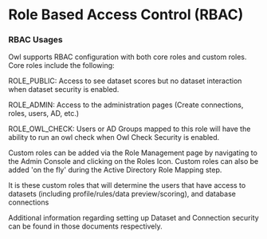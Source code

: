 # Role Based Access Control \(RBAC\)

### RBAC Usages <a id="HRBACUsages"></a>

Owl supports RBAC configuration with both core roles and custom roles. Core roles include the following:

ROLE\_PUBLIC: Access to see dataset scores but no dataset interaction when dataset security is enabled.

ROLE\_ADMIN: Access to the administration pages \(Create connections, roles, users, AD, etc.\)

ROLE\_OWL\_CHECK: Users or AD Groups mapped to this role will have the ability to run an owl check when Owl Check Security is enabled.

Custom roles can be added via the Role Management page by navigating to the Admin Console and clicking on the Roles Icon. Custom roles can also be added 'on the fly' during the Active Directory Role Mapping step.

It is these custom roles that will determine the users that have access to datasets \(including profile/rules/data preview/scoring\), and database connections

Additional information regarding setting up Dataset and Connection security can be found in those documents respectively.

